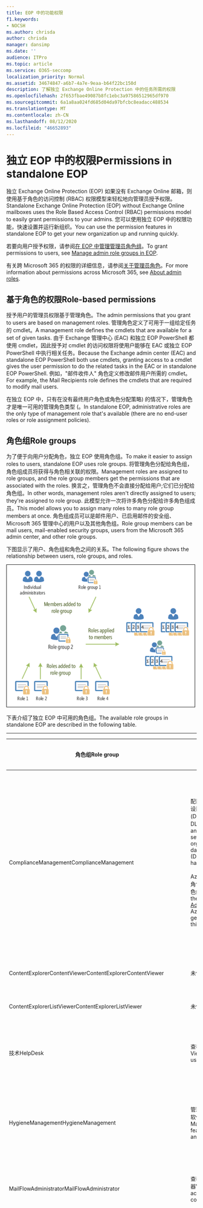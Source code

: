 ```yaml
---
title: EOP 中的功能权限
f1.keywords:
- NOCSH
ms.author: chrisda
author: chrisda
manager: dansimp
ms.date: ''
audience: ITPro
ms.topic: article
ms.service: O365-seccomp
localization_priority: Normal
ms.assetid: 34674847-a6b7-4a7e-9eaa-b64f22bc150d
description: 了解独立 Exchange Online Protection 中的任务所需的权限
ms.openlocfilehash: 2f653fbae49087b8fc1ebc3a97586512965df970
ms.sourcegitcommit: 6a1a8aa024fd685d04da97bfcbc8eadacc488534
ms.translationtype: MT
ms.contentlocale: zh-CN
ms.lasthandoff: 08/12/2020
ms.locfileid: "46652893"
---
```

# <a name="permissions-in-standalone-eop"></a><span data-ttu-id="782ba-103">独立 EOP 中的权限</span><span class="sxs-lookup"><span data-stu-id="782ba-103">Permissions in standalone EOP</span></span>

<span data-ttu-id="782ba-104">独立 Exchange Online Protection (EOP) 如果没有 Exchange Online 邮箱，则使用基于角色的访问控制 (RBAC) 权限模型来轻松地向管理员授予权限。</span><span class="sxs-lookup"><span data-stu-id="782ba-104">Standalone Exchange Online Protection (EOP) without Exchange Online mailboxes uses the Role Based Access Control (RBAC) permissions model to easily grant permissions to your admins.</span></span> <span data-ttu-id="782ba-105">您可以使用独立 EOP 中的权限功能，快速设置并运行新组织。</span><span class="sxs-lookup"><span data-stu-id="782ba-105">You can use the permission features in standalone EOP to get your new organization up and running quickly.</span></span>

<span data-ttu-id="782ba-106">若要向用户授予权限，请参阅[在 EOP 中管理管理员角色组](manage-admin-role-group-permissions-in-eop.md)。</span><span class="sxs-lookup"><span data-stu-id="782ba-106">To grant permissions to users, see [Manage admin role groups in EOP](manage-admin-role-group-permissions-in-eop.md).</span></span>

<span data-ttu-id="782ba-107">有关跨 Microsoft 365 的权限的详细信息，请参阅[关于管理员角色](https://docs.microsoft.com/microsoft-365/admin/add-users/about-admin-roles)。</span><span class="sxs-lookup"><span data-stu-id="782ba-107">For more information about permissions across Microsoft 365, see [About admin roles](https://docs.microsoft.com/microsoft-365/admin/add-users/about-admin-roles).</span></span>

## <a name="role-based-permissions"></a><span data-ttu-id="782ba-108">基于角色的权限</span><span class="sxs-lookup"><span data-stu-id="782ba-108">Role-based permissions</span></span>

<span data-ttu-id="782ba-109">授予用户的管理员权限基于管理角色。</span><span class="sxs-lookup"><span data-stu-id="782ba-109">The admin permissions that you grant to users are based on management roles.</span></span> <span data-ttu-id="782ba-110">管理角色定义了可用于一组给定任务的 cmdlet。</span><span class="sxs-lookup"><span data-stu-id="782ba-110">A management role defines the cmdlets that are available for a set of given tasks.</span></span> <span data-ttu-id="782ba-111">由于 Exchange 管理中心 (EAC) 和独立 EOP PowerShell 都使用 cmdlet，因此授予对 cmdlet 的访问权限将使用户能够在 EAC 或独立 EOP PowerShell 中执行相关任务。</span><span class="sxs-lookup"><span data-stu-id="782ba-111">Because the Exchange admin center (EAC) and standalone EOP PowerShell both use cmdlets, granting access to a cmdlet gives the user permission to do the related tasks in the EAC or in standalone EOP PowerShell.</span></span> <span data-ttu-id="782ba-112">例如，"邮件收件人" 角色定义修改邮件用户所需的 cmdlet。</span><span class="sxs-lookup"><span data-stu-id="782ba-112">For example, the Mail Recipients role defines the cmdlets that are required to modify mail users.</span></span>

<span data-ttu-id="782ba-113">在独立 EOP 中，只有在没有最终用户角色或角色分配策略) 的情况下，管理角色才是唯一可用的管理角色类型 (。</span><span class="sxs-lookup"><span data-stu-id="782ba-113">In standalone EOP, administrative roles are the only type of management role that's available (there are no end-user roles or role assignment policies).</span></span>

## <a name="role-groups"></a><span data-ttu-id="782ba-114">角色组</span><span class="sxs-lookup"><span data-stu-id="782ba-114">Role groups</span></span>

<span data-ttu-id="782ba-115">为了便于向用户分配角色，独立 EOP 使用角色组。</span><span class="sxs-lookup"><span data-stu-id="782ba-115">To make it easier to assign roles to users, standalone EOP uses role groups.</span></span> <span data-ttu-id="782ba-116">将管理角色分配给角色组，角色组成员将获得与角色相关联的权限。</span><span class="sxs-lookup"><span data-stu-id="782ba-116">Management roles are assigned to role groups, and the role group members get the permissions that are associated with the roles.</span></span> <span data-ttu-id="782ba-117">换言之，管理角色不会直接分配给用户;它们已分配给角色组。</span><span class="sxs-lookup"><span data-stu-id="782ba-117">In other words, management roles aren't directly assigned to users; they're assigned to role group.</span></span> <span data-ttu-id="782ba-118">此模型允许一次将许多角色分配给许多角色组成员。</span><span class="sxs-lookup"><span data-stu-id="782ba-118">This model allows you to assign many roles to many role group members at once.</span></span> <span data-ttu-id="782ba-119">角色组成员可以是邮件用户、已启用邮件的安全组、Microsoft 365 管理中心的用户以及其他角色组。</span><span class="sxs-lookup"><span data-stu-id="782ba-119">Role group members can be mail users, mail-enabled security groups, users from the Microsoft 365 admin center, and other role groups.</span></span>

<span data-ttu-id="782ba-120">下图显示了用户、角色组和角色之间的关系。</span><span class="sxs-lookup"><span data-stu-id="782ba-120">The following figure shows the relationship between users, role groups, and roles.</span></span>

![角色、角色组和成员关系](../../media/ITPro_Security_RBAC_EXO_SimplifiedRoleGroupRelationship.png)

<span data-ttu-id="782ba-122">下表介绍了独立 EOP 中可用的角色组。</span><span class="sxs-lookup"><span data-stu-id="782ba-122">The available role groups in standalone EOP are described in the following table.</span></span>

****

|<span data-ttu-id="782ba-123">角色组</span><span class="sxs-lookup"><span data-stu-id="782ba-123">Role group</span></span>|<span data-ttu-id="782ba-124">说明</span><span class="sxs-lookup"><span data-stu-id="782ba-124">Description</span></span>|<span data-ttu-id="782ba-125">分配的默认角色</span><span class="sxs-lookup"><span data-stu-id="782ba-125">Default roles assigned</span></span>|
|---|---|---|
|<span data-ttu-id="782ba-126">ComplianceManagement</span><span class="sxs-lookup"><span data-stu-id="782ba-126">ComplianceManagement</span></span>|<span data-ttu-id="782ba-127">配置和管理组织中的合规性设置，包括数据丢失防护 (DLP) （如果你的订阅具有 DLP 功能）。</span><span class="sxs-lookup"><span data-stu-id="782ba-127">Configure and manage compliance settings within the organization, including data loss prevention (DLP) if your subscription has DLP capabilities.</span></span> <br/><br/> <span data-ttu-id="782ba-128">Azure AD 中[合规性管理员](https://docs.microsoft.com/azure/active-directory/users-groups-roles/directory-assign-admin-roles#compliance-administrator)角色的成员将自动获取此角色组的权限。</span><span class="sxs-lookup"><span data-stu-id="782ba-128">Members of the [Compliance Administrator](https://docs.microsoft.com/azure/active-directory/users-groups-roles/directory-assign-admin-roles#compliance-administrator) role in Azure AD automatically get the permissions of this role group.</span></span>|<span data-ttu-id="782ba-129">审核日志</span><span class="sxs-lookup"><span data-stu-id="782ba-129">Audit Logs</span></span> <br/><br/> <span data-ttu-id="782ba-130">合规性管理</span><span class="sxs-lookup"><span data-stu-id="782ba-130">Compliance Administration</span></span> <br/><br/> <span data-ttu-id="782ba-131">信息权限管理</span><span class="sxs-lookup"><span data-stu-id="782ba-131">Information Rights Management</span></span> <br/><br/> <span data-ttu-id="782ba-132">保留管理</span><span class="sxs-lookup"><span data-stu-id="782ba-132">Retention Management</span></span> <br/><br/> <span data-ttu-id="782ba-133">仅查看审核日志</span><span class="sxs-lookup"><span data-stu-id="782ba-133">View-Only Audit Logs</span></span> <br/><br/> <span data-ttu-id="782ba-134">仅查看配置</span><span class="sxs-lookup"><span data-stu-id="782ba-134">View-Only Configuration</span></span> <br/><br/> <span data-ttu-id="782ba-135">仅查看收件人</span><span class="sxs-lookup"><span data-stu-id="782ba-135">View-Only Recipients</span></span>|
|<span data-ttu-id="782ba-136">ContentExplorerContentViewer</span><span class="sxs-lookup"><span data-stu-id="782ba-136">ContentExplorerContentViewer</span></span>|<span data-ttu-id="782ba-137">未使用。</span><span class="sxs-lookup"><span data-stu-id="782ba-137">Not used.</span></span>|<span data-ttu-id="782ba-138">数据分类内容查看器</span><span class="sxs-lookup"><span data-stu-id="782ba-138">Data Classification Content Viewer</span></span>|
|<span data-ttu-id="782ba-139">ContentExplorerListViewer</span><span class="sxs-lookup"><span data-stu-id="782ba-139">ContentExplorerListViewer</span></span>|<span data-ttu-id="782ba-140">未使用。</span><span class="sxs-lookup"><span data-stu-id="782ba-140">Not used.</span></span>|<span data-ttu-id="782ba-141">数据分类列表查看器</span><span class="sxs-lookup"><span data-stu-id="782ba-141">Data Classification List Viewer</span></span>|
|<span data-ttu-id="782ba-142">技术</span><span class="sxs-lookup"><span data-stu-id="782ba-142">HelpDesk</span></span>|<span data-ttu-id="782ba-143">查看和管理邮件用户。</span><span class="sxs-lookup"><span data-stu-id="782ba-143">View and manage mail users.</span></span>|<span data-ttu-id="782ba-144">重置密码</span><span class="sxs-lookup"><span data-stu-id="782ba-144">Reset Password</span></span> <br/><br/> <span data-ttu-id="782ba-145">用户选项</span><span class="sxs-lookup"><span data-stu-id="782ba-145">User Options</span></span> <br/><br/> <span data-ttu-id="782ba-146">仅查看收件人</span><span class="sxs-lookup"><span data-stu-id="782ba-146">View-Only Recipients</span></span>|
|<span data-ttu-id="782ba-147">HygieneManagement</span><span class="sxs-lookup"><span data-stu-id="782ba-147">HygieneManagement</span></span>|<span data-ttu-id="782ba-148">管理 (反垃圾邮件、反恶意软件等 ) 的保护功能。</span><span class="sxs-lookup"><span data-stu-id="782ba-148">Manage protection features (anti-spam, anti-malware, etc.).</span></span>|<span data-ttu-id="782ba-149">传输卫生</span><span class="sxs-lookup"><span data-stu-id="782ba-149">Transport Hygiene</span></span> <br/><br/> <span data-ttu-id="782ba-150">仅查看配置</span><span class="sxs-lookup"><span data-stu-id="782ba-150">View-Only Configuration</span></span> <br/><br/> <span data-ttu-id="782ba-151">仅查看收件人</span><span class="sxs-lookup"><span data-stu-id="782ba-151">View-Only Recipients</span></span>|
|<span data-ttu-id="782ba-152">MailFlowAdministrator</span><span class="sxs-lookup"><span data-stu-id="782ba-152">MailFlowAdministrator</span></span>|<span data-ttu-id="782ba-153">查看和管理接受的域和连接器</span><span class="sxs-lookup"><span data-stu-id="782ba-153">View and manage accepted domains and connectors</span></span>|<span data-ttu-id="782ba-154">远程和接受域</span><span class="sxs-lookup"><span data-stu-id="782ba-154">Remote and Accepted Domains</span></span> <br/><br/> <span data-ttu-id="782ba-155">仅查看收件人</span><span class="sxs-lookup"><span data-stu-id="782ba-155">View-Only Recipients</span></span>|
|<span data-ttu-id="782ba-156">OrganizationManagement</span><span class="sxs-lookup"><span data-stu-id="782ba-156">OrganizationManagement</span></span>|<span data-ttu-id="782ba-157">对整个组织的管理员访问权限以及执行几乎所有任务的能力。</span><span class="sxs-lookup"><span data-stu-id="782ba-157">Admin access to the entire organization and the ability to perform almost any task.</span></span> <br/><br/> <span data-ttu-id="782ba-158">Azure AD 中[全局管理员](https://docs.microsoft.com/azure/active-directory/users-groups-roles/directory-assign-admin-roles#global-administrator--company-administrator)角色的成员会自动获取此角色组的权限。</span><span class="sxs-lookup"><span data-stu-id="782ba-158">Members of the [Global Administrator](https://docs.microsoft.com/azure/active-directory/users-groups-roles/directory-assign-admin-roles#global-administrator--company-administrator) role in Azure AD automatically get the permissions of this role group.</span></span> <br/><br/> <span data-ttu-id="782ba-159">**重要说明**：由于 OrganizationManagement 角色组是一个功能强大的角色，因此只有执行组织级别管理任务的用户才应该是此角色组的成员。</span><span class="sxs-lookup"><span data-stu-id="782ba-159">**Important**: Because the OrganizationManagement role group is a powerful role, only users that perform organizational-level administrative tasks should be members of this role group.</span></span>|<span data-ttu-id="782ba-160">恶意</span><span class="sxs-lookup"><span data-stu-id="782ba-160">AntiMalware</span></span> <br/><br/> <span data-ttu-id="782ba-161">反垃圾邮件</span><span class="sxs-lookup"><span data-stu-id="782ba-161">AntiSpam</span></span> <br/><br/> <span data-ttu-id="782ba-162">审核日志</span><span class="sxs-lookup"><span data-stu-id="782ba-162">Audit Logs</span></span> <br/><br/> <span data-ttu-id="782ba-163">合规性管理员</span><span class="sxs-lookup"><span data-stu-id="782ba-163">Compliance Administrator</span></span> <br/><br/> <span data-ttu-id="782ba-164">动态通讯组</span><span class="sxs-lookup"><span data-stu-id="782ba-164">Distribution Groups</span></span> <br/><br/> <span data-ttu-id="782ba-165">信息权限管理</span><span class="sxs-lookup"><span data-stu-id="782ba-165">Information Rights Management</span></span> <br/><br/> <span data-ttu-id="782ba-166">邮件收件人创建</span><span class="sxs-lookup"><span data-stu-id="782ba-166">Mail Recipient Creation</span></span> <br/><br/> <span data-ttu-id="782ba-167">邮件收件人</span><span class="sxs-lookup"><span data-stu-id="782ba-167">Mail Recipients</span></span> <br/><br/> <span data-ttu-id="782ba-168">邮件跟踪</span><span class="sxs-lookup"><span data-stu-id="782ba-168">Message Tracking</span></span> <br/><br/> <span data-ttu-id="782ba-169">迁移</span><span class="sxs-lookup"><span data-stu-id="782ba-169">Migration</span></span> <br/><br/> <span data-ttu-id="782ba-170">组织客户端访问</span><span class="sxs-lookup"><span data-stu-id="782ba-170">Organization Client Access</span></span> <br/><br/> <span data-ttu-id="782ba-171">组织配置</span><span class="sxs-lookup"><span data-stu-id="782ba-171">Organization Configuration</span></span> <br/><br/> <span data-ttu-id="782ba-172">组织传输设置</span><span class="sxs-lookup"><span data-stu-id="782ba-172">Organization Transport Settings</span></span> <br/><br/> <span data-ttu-id="782ba-173">隔离</span><span class="sxs-lookup"><span data-stu-id="782ba-173">Quarantine</span></span> <br/><br/> <span data-ttu-id="782ba-174">收件人策略</span><span class="sxs-lookup"><span data-stu-id="782ba-174">Recipient Policies</span></span> <br/><br/> <span data-ttu-id="782ba-175">远程和接受域</span><span class="sxs-lookup"><span data-stu-id="782ba-175">Remote and Accepted Domains</span></span> <br/><br/> <span data-ttu-id="782ba-176">重置密码</span><span class="sxs-lookup"><span data-stu-id="782ba-176">Reset Password</span></span> <br/><br/> <span data-ttu-id="782ba-177">保留管理</span><span class="sxs-lookup"><span data-stu-id="782ba-177">Retention Management</span></span> <br/><br/> <span data-ttu-id="782ba-178">角色管理</span><span class="sxs-lookup"><span data-stu-id="782ba-178">Role Management</span></span> <br/><br/> <span data-ttu-id="782ba-179">安全管理员</span><span class="sxs-lookup"><span data-stu-id="782ba-179">Security Administrator</span></span> <br/><br/> <span data-ttu-id="782ba-180">安全组创建和成员身份</span><span class="sxs-lookup"><span data-stu-id="782ba-180">Security Group Creation and Membership</span></span> <br/><br/> <span data-ttu-id="782ba-181">安全读取者</span><span class="sxs-lookup"><span data-stu-id="782ba-181">Security Reader</span></span> <br/><br/> <span data-ttu-id="782ba-182">敏感度标签管理员</span><span class="sxs-lookup"><span data-stu-id="782ba-182">Sensitivity Label Administrator</span></span> <br/><br/> <span data-ttu-id="782ba-183">监督</span><span class="sxs-lookup"><span data-stu-id="782ba-183">Supervision</span></span> <br/><br/> <span data-ttu-id="782ba-184">传输卫生</span><span class="sxs-lookup"><span data-stu-id="782ba-184">Transport Hygiene</span></span> <br/><br/> <span data-ttu-id="782ba-185">传输规则</span><span class="sxs-lookup"><span data-stu-id="782ba-185">Transport Rules</span></span> <br/><br/> <span data-ttu-id="782ba-186">用户选项</span><span class="sxs-lookup"><span data-stu-id="782ba-186">User Options</span></span> <br/><br/> <span data-ttu-id="782ba-187">仅查看反恶意软件</span><span class="sxs-lookup"><span data-stu-id="782ba-187">View-Only AntiMalware</span></span> <br/><br/> <span data-ttu-id="782ba-188">仅查看反垃圾邮件</span><span class="sxs-lookup"><span data-stu-id="782ba-188">View-Only AntiSpam</span></span> <br/><br/> <span data-ttu-id="782ba-189">仅查看审核日志</span><span class="sxs-lookup"><span data-stu-id="782ba-189">View-Only Audit Logs</span></span> <br/><br/> <span data-ttu-id="782ba-190">仅查看配置</span><span class="sxs-lookup"><span data-stu-id="782ba-190">View-Only Configuration</span></span> <br/><br/> <span data-ttu-id="782ba-191">仅查看隔离</span><span class="sxs-lookup"><span data-stu-id="782ba-191">View-Only Quarantine</span></span> <br/><br/> <span data-ttu-id="782ba-192">仅查看收件人</span><span class="sxs-lookup"><span data-stu-id="782ba-192">View-Only Recipients</span></span> <br/><br/> <span data-ttu-id="782ba-193">仅查看威胁智能</span><span class="sxs-lookup"><span data-stu-id="782ba-193">View-Only Threat Intelligence</span></span>|
|<span data-ttu-id="782ba-194">QuarantineAdministrator</span><span class="sxs-lookup"><span data-stu-id="782ba-194">QuarantineAdministrator</span></span>|<span data-ttu-id="782ba-195">管理所有收件人的已隔离邮件。</span><span class="sxs-lookup"><span data-stu-id="782ba-195">Manage quarantined messages for all recipients.</span></span>|<span data-ttu-id="782ba-196">隔离</span><span class="sxs-lookup"><span data-stu-id="782ba-196">Quarantine</span></span>|
|<span data-ttu-id="782ba-197">RecipientManagement</span><span class="sxs-lookup"><span data-stu-id="782ba-197">RecipientManagement</span></span>|<span data-ttu-id="782ba-198">创建、管理和删除组织中的收件人对象。</span><span class="sxs-lookup"><span data-stu-id="782ba-198">Create, manage, and remove recipient objects in the organization.</span></span>|<span data-ttu-id="782ba-199">动态通讯组</span><span class="sxs-lookup"><span data-stu-id="782ba-199">Distribution Groups</span></span> <br/><br/> <span data-ttu-id="782ba-200">邮件收件人创建</span><span class="sxs-lookup"><span data-stu-id="782ba-200">Mail Recipient Creation</span></span> <br/><br/> <span data-ttu-id="782ba-201">邮件收件人</span><span class="sxs-lookup"><span data-stu-id="782ba-201">Mail Recipients</span></span> <br/><br/> <span data-ttu-id="782ba-202">邮件跟踪</span><span class="sxs-lookup"><span data-stu-id="782ba-202">Message Tracking</span></span> <br/><br/> <span data-ttu-id="782ba-203">迁移</span><span class="sxs-lookup"><span data-stu-id="782ba-203">Migration</span></span> <br/><br/> <span data-ttu-id="782ba-204">收件人策略</span><span class="sxs-lookup"><span data-stu-id="782ba-204">Recipient Policies</span></span> <br/><br/> <span data-ttu-id="782ba-205">重置密码</span><span class="sxs-lookup"><span data-stu-id="782ba-205">Reset Password</span></span>|
|<span data-ttu-id="782ba-206">Ecm.recordsmanagement</span><span class="sxs-lookup"><span data-stu-id="782ba-206">RecordsManagement</span></span>|<span data-ttu-id="782ba-207">配置合规性功能，如保留策略标记、邮件分类和邮件流规则 (也称为传输规则) 。</span><span class="sxs-lookup"><span data-stu-id="782ba-207">Configure compliance features, such as retention policy tags, message classifications, and mail flow rules (also known as transport rules).</span></span>|<span data-ttu-id="782ba-208">邮件跟踪</span><span class="sxs-lookup"><span data-stu-id="782ba-208">Message Tracking</span></span> <br/><br/> <span data-ttu-id="782ba-209">保留管理</span><span class="sxs-lookup"><span data-stu-id="782ba-209">Retention Management</span></span> <br/><br/> <span data-ttu-id="782ba-210">传输规则</span><span class="sxs-lookup"><span data-stu-id="782ba-210">Transport Rules</span></span>|
|<span data-ttu-id="782ba-211">SecurityAdministrator</span><span class="sxs-lookup"><span data-stu-id="782ba-211">SecurityAdministrator</span></span>|<span data-ttu-id="782ba-212">在组织中配置保护的所有方面 (反垃圾邮件、反恶意软件、反欺骗、隔离、等等 ) 。</span><span class="sxs-lookup"><span data-stu-id="782ba-212">Configure all aspects of protection in the organization (anti-spam, anti-malware, anti-spoofing, quarantine, etc.).</span></span> <br/><br/> <span data-ttu-id="782ba-213">Azure AD 中的[安全管理员](https://docs.microsoft.com/azure/active-directory/users-groups-roles/directory-assign-admin-roles#security-administrator)角色的成员将自动获取此角色组的权限。</span><span class="sxs-lookup"><span data-stu-id="782ba-213">Members of the [Security Administrator](https://docs.microsoft.com/azure/active-directory/users-groups-roles/directory-assign-admin-roles#security-administrator) role in Azure AD automatically get the permissions of this role group.</span></span>|<span data-ttu-id="782ba-214">恶意</span><span class="sxs-lookup"><span data-stu-id="782ba-214">AntiMalware</span></span> <br/><br/> <span data-ttu-id="782ba-215">反垃圾邮件</span><span class="sxs-lookup"><span data-stu-id="782ba-215">AntiSpam</span></span> <br/><br/> <span data-ttu-id="782ba-216">审核日志</span><span class="sxs-lookup"><span data-stu-id="782ba-216">Audit Logs</span></span> <br/><br/> <span data-ttu-id="782ba-217">隔离</span><span class="sxs-lookup"><span data-stu-id="782ba-217">Quarantine</span></span> <br/><br/> <span data-ttu-id="782ba-218">安全管理员</span><span class="sxs-lookup"><span data-stu-id="782ba-218">Security Administrator</span></span> <br/><br/> <span data-ttu-id="782ba-219">敏感度标签管理员</span><span class="sxs-lookup"><span data-stu-id="782ba-219">Sensitivity Label Administrator</span></span> <br/><br/> <span data-ttu-id="782ba-220">仅查看反恶意软件</span><span class="sxs-lookup"><span data-stu-id="782ba-220">View-Only AntiMalware</span></span> <br/><br/> <span data-ttu-id="782ba-221">仅查看反垃圾邮件</span><span class="sxs-lookup"><span data-stu-id="782ba-221">View-Only AntiSpam</span></span> <br/><br/> <span data-ttu-id="782ba-222">仅查看审核日志</span><span class="sxs-lookup"><span data-stu-id="782ba-222">View-Only Audit Logs</span></span> <br/><br/> <span data-ttu-id="782ba-223">仅查看隔离</span><span class="sxs-lookup"><span data-stu-id="782ba-223">View-Only Quarantine</span></span> <br/><br/> <span data-ttu-id="782ba-224">仅查看威胁智能</span><span class="sxs-lookup"><span data-stu-id="782ba-224">View-Only Threat Intelligence</span></span>|
|<span data-ttu-id="782ba-225">SecurityReader</span><span class="sxs-lookup"><span data-stu-id="782ba-225">SecurityReader</span></span>|<span data-ttu-id="782ba-226">仅查看对组织中的所有保护的各个方面的访问 (反垃圾邮件、反恶意软件、反欺骗、隔离等 ) 。</span><span class="sxs-lookup"><span data-stu-id="782ba-226">View-only access to all aspects of protection in the organization (anti-spam, anti-malware, anti-spoofing, quarantine, etc.).</span></span> <br/><br/> <span data-ttu-id="782ba-227">Azure AD 中的[安全读者](https://docs.microsoft.com/azure/active-directory/users-groups-roles/directory-assign-admin-roles#security-reader)角色的成员将自动获取此角色组的权限。</span><span class="sxs-lookup"><span data-stu-id="782ba-227">Members of the [Security Reader](https://docs.microsoft.com/azure/active-directory/users-groups-roles/directory-assign-admin-roles#security-reader) role in Azure AD automatically get the permissions of this role group.</span></span>|<span data-ttu-id="782ba-228">安全读取者</span><span class="sxs-lookup"><span data-stu-id="782ba-228">Security Reader</span></span> <br/><br/> <span data-ttu-id="782ba-229">仅查看反恶意软件</span><span class="sxs-lookup"><span data-stu-id="782ba-229">View-Only AntiMalware</span></span> <br/><br/> <span data-ttu-id="782ba-230">仅查看反垃圾邮件</span><span class="sxs-lookup"><span data-stu-id="782ba-230">View-Only AntiSpam</span></span> <br/><br/> <span data-ttu-id="782ba-231">仅查看隔离</span><span class="sxs-lookup"><span data-stu-id="782ba-231">View-Only Quarantine</span></span> <br/><br/> <span data-ttu-id="782ba-232">仅查看威胁智能</span><span class="sxs-lookup"><span data-stu-id="782ba-232">View-Only Threat Intelligence</span></span>|
|<span data-ttu-id="782ba-233">TenantAdmins</span><span class="sxs-lookup"><span data-stu-id="782ba-233">TenantAdmins</span></span>|<span data-ttu-id="782ba-234">此角色组中的成员身份将跨服务同步并集中管理。</span><span class="sxs-lookup"><span data-stu-id="782ba-234">Membership in this role group is synchronized across services and managed centrally.</span></span> <span data-ttu-id="782ba-235">默认情况下，不会向此角色组分配任何角色。</span><span class="sxs-lookup"><span data-stu-id="782ba-235">By default, this role group is not assigned any roles.</span></span> <span data-ttu-id="782ba-236">但是，它将是 "组织管理" 角色组的成员，并将继承这些权限。</span><span class="sxs-lookup"><span data-stu-id="782ba-236">However, it will be a member of the Organization Management role group and will inherit those permissions.</span></span>|<span data-ttu-id="782ba-237">无</span><span class="sxs-lookup"><span data-stu-id="782ba-237">none</span></span>|
|<span data-ttu-id="782ba-238">ViewOnlyOrganizationManagement</span><span class="sxs-lookup"><span data-stu-id="782ba-238">ViewOnlyOrganizationManagement</span></span>|<span data-ttu-id="782ba-239">查看组织中的收件人、保护和配置对象及其属性。</span><span class="sxs-lookup"><span data-stu-id="782ba-239">View recipient, protection, and configuration objects and their properties in the organization.</span></span>|<span data-ttu-id="782ba-240">合规性管理员</span><span class="sxs-lookup"><span data-stu-id="782ba-240">Compliance Administrator</span></span> <br/><br/> <span data-ttu-id="782ba-241">安全管理员</span><span class="sxs-lookup"><span data-stu-id="782ba-241">Security Administrator</span></span> <br/><br/> <span data-ttu-id="782ba-242">安全读取者</span><span class="sxs-lookup"><span data-stu-id="782ba-242">Security Reader</span></span> <br/><br/> <span data-ttu-id="782ba-243">敏感度标签管理员</span><span class="sxs-lookup"><span data-stu-id="782ba-243">Sensitivity Label Administrator</span></span> <br/><br/> <span data-ttu-id="782ba-244">仅查看配置</span><span class="sxs-lookup"><span data-stu-id="782ba-244">View-Only Configuration</span></span> <br/><br/> <span data-ttu-id="782ba-245">仅查看收件人</span><span class="sxs-lookup"><span data-stu-id="782ba-245">View-Only Recipients</span></span>|
|

<span data-ttu-id="782ba-246">如果您在只有几个管理员的小型组织中工作，则可能需要仅将这些用户添加到组织管理角色组中，并且您可能永远不需要使用其他角色组。</span><span class="sxs-lookup"><span data-stu-id="782ba-246">If you work in a small organization that has only a few admins, you might need to add those users to the Organization Management role group only, and you may never need to use the other role groups.</span></span> <span data-ttu-id="782ba-247">如果您在更大的组织中工作，可能会有管理员执行特定任务，如收件人配置。</span><span class="sxs-lookup"><span data-stu-id="782ba-247">If you work in a larger organization, you might have admins who perform specific tasks, such as recipient configuration.</span></span> <span data-ttu-id="782ba-248">在这些情况下，您可以将一个管理员添加到 "收件人管理" 角色组，并将另一个管理员添加到 "组织管理" 角色组。</span><span class="sxs-lookup"><span data-stu-id="782ba-248">In those cases, you might add one admin to the Recipient Management role group, and another admin to the Organization Management role group.</span></span> <span data-ttu-id="782ba-249">然后，这些管理员可以管理自己的特定区域，但他们不会拥有管理其不负责的区域的权限。</span><span class="sxs-lookup"><span data-stu-id="782ba-249">Those admins can then manage their specific areas, but they won't have permissions to manage areas they're not responsible for.</span></span>

<span data-ttu-id="782ba-250">如果 Exchange Online 中的内置角色组与管理员的工作职能不匹配，可以创建角色组并向其中添加角色。</span><span class="sxs-lookup"><span data-stu-id="782ba-250">If the built-in role groups in Exchange Online don't match the job function of your administrators, you can create role groups and add roles to them.</span></span> <span data-ttu-id="782ba-251">有关详细信息，请参阅[在独立 EOP 中管理角色组](manage-admin-role-group-permissions-in-eop.md)。</span><span class="sxs-lookup"><span data-stu-id="782ba-251">For more information, see [Manage role groups in standalone EOP](manage-admin-role-group-permissions-in-eop.md).</span></span>

## <a name="roles"></a><span data-ttu-id="782ba-252">角色</span><span class="sxs-lookup"><span data-stu-id="782ba-252">Roles</span></span>

<span data-ttu-id="782ba-253">在独立 EOP 中可用的内置角色如下表所述。</span><span class="sxs-lookup"><span data-stu-id="782ba-253">The built-in roles that are available in standalone EOP are described in the following table.</span></span>

****

|<span data-ttu-id="782ba-254">Role \* \*</span><span class="sxs-lookup"><span data-stu-id="782ba-254">Role\*\*</span></span>|<span data-ttu-id="782ba-255">说明</span><span class="sxs-lookup"><span data-stu-id="782ba-255">Description</span></span>|<span data-ttu-id="782ba-256">默认角色组分配</span><span class="sxs-lookup"><span data-stu-id="782ba-256">Default role group assignments</span></span>|
|---|---|---|
|<span data-ttu-id="782ba-257">恶意</span><span class="sxs-lookup"><span data-stu-id="782ba-257">AntiMalware</span></span>|<span data-ttu-id="782ba-258">查看和修改反恶意软件功能的配置和报告。</span><span class="sxs-lookup"><span data-stu-id="782ba-258">View and modify the configuration and reports for anti-malware features.</span></span>|<span data-ttu-id="782ba-259">OrganizationManagement</span><span class="sxs-lookup"><span data-stu-id="782ba-259">OrganizationManagement</span></span> <br/><br/> <span data-ttu-id="782ba-260">SecurityAdministrator</span><span class="sxs-lookup"><span data-stu-id="782ba-260">SecurityAdministrator</span></span>|
|<span data-ttu-id="782ba-261">反垃圾邮件</span><span class="sxs-lookup"><span data-stu-id="782ba-261">AntiSpam</span></span>|<span data-ttu-id="782ba-262">查看和修改反垃圾邮件功能的配置和报告。</span><span class="sxs-lookup"><span data-stu-id="782ba-262">View and modify the configuration and reports for anti-spam features.</span></span>|<span data-ttu-id="782ba-263">OrganizationManagement</span><span class="sxs-lookup"><span data-stu-id="782ba-263">OrganizationManagement</span></span> <br/><br/> <span data-ttu-id="782ba-264">SecurityAdministrator</span><span class="sxs-lookup"><span data-stu-id="782ba-264">SecurityAdministrator</span></span>|
|<span data-ttu-id="782ba-265">审核日志</span><span class="sxs-lookup"><span data-stu-id="782ba-265">Audit Logs</span></span>|<span data-ttu-id="782ba-266">搜索管理员审核日志并查看结果。</span><span class="sxs-lookup"><span data-stu-id="782ba-266">Search the administrator audit log and view the results.</span></span>|<span data-ttu-id="782ba-267">ComplianceManagement</span><span class="sxs-lookup"><span data-stu-id="782ba-267">ComplianceManagement</span></span> <br/><br/> <span data-ttu-id="782ba-268">OrganizationManagement</span><span class="sxs-lookup"><span data-stu-id="782ba-268">OrganizationManagement</span></span> <br/><br/> <span data-ttu-id="782ba-269">SecurityAdministrator</span><span class="sxs-lookup"><span data-stu-id="782ba-269">SecurityAdministrator</span></span>|
|<span data-ttu-id="782ba-270">合规性管理员<sup>\*</sup></span><span class="sxs-lookup"><span data-stu-id="782ba-270">Compliance Administrator<sup>\*</sup></span></span>||<span data-ttu-id="782ba-271">ComplianceManagement</span><span class="sxs-lookup"><span data-stu-id="782ba-271">ComplianceManagement</span></span> <br/><br/> <span data-ttu-id="782ba-272">OrganizationManagement</span><span class="sxs-lookup"><span data-stu-id="782ba-272">OrganizationManagement</span></span> <br/><br/> <span data-ttu-id="782ba-273">ViewOnlyOrganizationManagement</span><span class="sxs-lookup"><span data-stu-id="782ba-273">ViewOnlyOrganizationManagement</span></span>|
|<span data-ttu-id="782ba-274">数据分类内容查看器<sup>\*</sup></span><span class="sxs-lookup"><span data-stu-id="782ba-274">Data Classification Content Viewer<sup>\*</sup></span></span>||<span data-ttu-id="782ba-275">ContentExplorerContentViewer</span><span class="sxs-lookup"><span data-stu-id="782ba-275">ContentExplorerContentViewer</span></span>|
|<span data-ttu-id="782ba-276">数据分类列表查看器<sup>\*</sup></span><span class="sxs-lookup"><span data-stu-id="782ba-276">Data Classification List Viewer<sup>\*</sup></span></span>||
|<span data-ttu-id="782ba-277">动态通讯组</span><span class="sxs-lookup"><span data-stu-id="782ba-277">Distribution Groups</span></span>|<span data-ttu-id="782ba-278">创建和管理所有通讯组、启用邮件的安全组和成员。</span><span class="sxs-lookup"><span data-stu-id="782ba-278">Create and manage all distribution groups, mail-enabled security groups, and members.</span></span>|<span data-ttu-id="782ba-279">OrganizationManagement</span><span class="sxs-lookup"><span data-stu-id="782ba-279">OrganizationManagement</span></span> <br/><br/> <span data-ttu-id="782ba-280">RecipientManagement</span><span class="sxs-lookup"><span data-stu-id="782ba-280">RecipientManagement</span></span>|
|<span data-ttu-id="782ba-281">信息权限管理<sup>\*</sup></span><span class="sxs-lookup"><span data-stu-id="782ba-281">Information Rights Management<sup>\*</sup></span></span>||<span data-ttu-id="782ba-282">ComplianceManagement</span><span class="sxs-lookup"><span data-stu-id="782ba-282">ComplianceManagement</span></span> <br/><br/> <span data-ttu-id="782ba-283">OrganizationManagement</span><span class="sxs-lookup"><span data-stu-id="782ba-283">OrganizationManagement</span></span>|
|<span data-ttu-id="782ba-284">邮件收件人创建</span><span class="sxs-lookup"><span data-stu-id="782ba-284">Mail Recipient Creation</span></span>|<span data-ttu-id="782ba-285">创建和删除邮件用户。</span><span class="sxs-lookup"><span data-stu-id="782ba-285">Create and remove mail users.</span></span>|<span data-ttu-id="782ba-286">OrganizationManagement</span><span class="sxs-lookup"><span data-stu-id="782ba-286">OrganizationManagement</span></span> <br/><br/> <span data-ttu-id="782ba-287">RecipientManagement</span><span class="sxs-lookup"><span data-stu-id="782ba-287">RecipientManagement</span></span>|
|<span data-ttu-id="782ba-288">邮件收件人</span><span class="sxs-lookup"><span data-stu-id="782ba-288">Mail Recipients</span></span>|<span data-ttu-id="782ba-289">修改现有的邮件用户。</span><span class="sxs-lookup"><span data-stu-id="782ba-289">Modify existing mail users.</span></span>|<span data-ttu-id="782ba-290">OrganizationManagement</span><span class="sxs-lookup"><span data-stu-id="782ba-290">OrganizationManagement</span></span> <br/><br/> <span data-ttu-id="782ba-291">RecipientManagement</span><span class="sxs-lookup"><span data-stu-id="782ba-291">RecipientManagement</span></span>|
|<span data-ttu-id="782ba-292">邮件跟踪<sup>\*</sup></span><span class="sxs-lookup"><span data-stu-id="782ba-292">Message Tracking<sup>\*</sup></span></span>||<span data-ttu-id="782ba-293">OrganizationManagement</span><span class="sxs-lookup"><span data-stu-id="782ba-293">OrganizationManagement</span></span> <br/><br/> <span data-ttu-id="782ba-294">RecipientManagement</span><span class="sxs-lookup"><span data-stu-id="782ba-294">RecipientManagement</span></span> <br/><br/> <span data-ttu-id="782ba-295">记录管理</span><span class="sxs-lookup"><span data-stu-id="782ba-295">Records Management</span></span>|
|<span data-ttu-id="782ba-296">迁移<sup>\*</sup></span><span class="sxs-lookup"><span data-stu-id="782ba-296">Migration<sup>\*</sup></span></span>||<span data-ttu-id="782ba-297">OrganizationManagement</span><span class="sxs-lookup"><span data-stu-id="782ba-297">OrganizationManagement</span></span> <br/><br/> <span data-ttu-id="782ba-298">RecipientManagement</span><span class="sxs-lookup"><span data-stu-id="782ba-298">RecipientManagement</span></span>|
|<span data-ttu-id="782ba-299">MyBaseOptions</span><span class="sxs-lookup"><span data-stu-id="782ba-299">MyBaseOptions</span></span>|<span data-ttu-id="782ba-300">允许用户查看其自己的隔离邮件。</span><span class="sxs-lookup"><span data-stu-id="782ba-300">Allows users to view their own quarantined messages.</span></span> <br/><br/> <span data-ttu-id="782ba-301">此角色将自动分配给用户，无法手动分配。</span><span class="sxs-lookup"><span data-stu-id="782ba-301">This role is automatically assigned to users, and you can't assign it manually.</span></span>|<span data-ttu-id="782ba-302">无</span><span class="sxs-lookup"><span data-stu-id="782ba-302">none</span></span>|
|<span data-ttu-id="782ba-303">组织客户端访问<sup>\*</sup></span><span class="sxs-lookup"><span data-stu-id="782ba-303">Organization Client Access<sup>\*</sup></span></span>||<span data-ttu-id="782ba-304">OrganizationManagement</span><span class="sxs-lookup"><span data-stu-id="782ba-304">OrganizationManagement</span></span>|
|<span data-ttu-id="782ba-305">组织配置</span><span class="sxs-lookup"><span data-stu-id="782ba-305">Organization Configuration</span></span>|<span data-ttu-id="782ba-306">查看报告。</span><span class="sxs-lookup"><span data-stu-id="782ba-306">View reports.</span></span>|<span data-ttu-id="782ba-307">OrganizationManagement</span><span class="sxs-lookup"><span data-stu-id="782ba-307">OrganizationManagement</span></span>|
|<span data-ttu-id="782ba-308">组织传输设置<sup>\*</sup></span><span class="sxs-lookup"><span data-stu-id="782ba-308">Organization Transport Settings<sup>\*</sup></span></span>||<span data-ttu-id="782ba-309">OrganizationManagement</span><span class="sxs-lookup"><span data-stu-id="782ba-309">OrganizationManagement</span></span>|
|<span data-ttu-id="782ba-310">隔离</span><span class="sxs-lookup"><span data-stu-id="782ba-310">Quarantine</span></span>|<span data-ttu-id="782ba-311">管理所有收件人的所有隔离邮件类型。</span><span class="sxs-lookup"><span data-stu-id="782ba-311">Manage all types of quarantined message for all recipients.</span></span>|<span data-ttu-id="782ba-312">OrganizationManagement</span><span class="sxs-lookup"><span data-stu-id="782ba-312">OrganizationManagement</span></span> <br/><br/> <span data-ttu-id="782ba-313">QuarantineAdministrator</span><span class="sxs-lookup"><span data-stu-id="782ba-313">QuarantineAdministrator</span></span> <br/><br/> <span data-ttu-id="782ba-314">SecurityAdministrator</span><span class="sxs-lookup"><span data-stu-id="782ba-314">SecurityAdministrator</span></span>|
|<span data-ttu-id="782ba-315">收件人策略<sup>\*</sup></span><span class="sxs-lookup"><span data-stu-id="782ba-315">Recipient Policies<sup>\*</sup></span></span>||<span data-ttu-id="782ba-316">OrganizationManagement</span><span class="sxs-lookup"><span data-stu-id="782ba-316">OrganizationManagement</span></span> <br/><br/> <span data-ttu-id="782ba-317">RecipientManagement</span><span class="sxs-lookup"><span data-stu-id="782ba-317">RecipientManagement</span></span>|
|<span data-ttu-id="782ba-318">远程和接受域</span><span class="sxs-lookup"><span data-stu-id="782ba-318">Remote and Accepted Domains</span></span>|<span data-ttu-id="782ba-319">管理远程域、接受域和连接器。</span><span class="sxs-lookup"><span data-stu-id="782ba-319">Manage remote domains, accepted domains, and connectors.</span></span>|<span data-ttu-id="782ba-320">MailFlowAdministrator</span><span class="sxs-lookup"><span data-stu-id="782ba-320">MailFlowAdministrator</span></span> <br/><br/> <span data-ttu-id="782ba-321">OrganizationManagement</span><span class="sxs-lookup"><span data-stu-id="782ba-321">OrganizationManagement</span></span>|
|<span data-ttu-id="782ba-322">重置密码<sup>\*</sup></span><span class="sxs-lookup"><span data-stu-id="782ba-322">Reset Password<sup>\*</sup></span></span>||<span data-ttu-id="782ba-323">技术</span><span class="sxs-lookup"><span data-stu-id="782ba-323">HelpDesk</span></span> <br/><br/> <span data-ttu-id="782ba-324">OrganizationManagement</span><span class="sxs-lookup"><span data-stu-id="782ba-324">OrganizationManagement</span></span> <br/><br/> <span data-ttu-id="782ba-325">RecipientManagement</span><span class="sxs-lookup"><span data-stu-id="782ba-325">RecipientManagement</span></span>|
|<span data-ttu-id="782ba-326">保留管理<sup>\*</sup></span><span class="sxs-lookup"><span data-stu-id="782ba-326">Retention Management<sup>\*</sup></span></span>||<span data-ttu-id="782ba-327">ComplianceManagement</span><span class="sxs-lookup"><span data-stu-id="782ba-327">ComplianceManagement</span></span> <br/><br/> <span data-ttu-id="782ba-328">OrganizationManagement</span><span class="sxs-lookup"><span data-stu-id="782ba-328">OrganizationManagement</span></span> <br/><br/> <span data-ttu-id="782ba-329">Ecm.recordsmanagement</span><span class="sxs-lookup"><span data-stu-id="782ba-329">RecordsManagement</span></span>|
|<span data-ttu-id="782ba-330">角色管理</span><span class="sxs-lookup"><span data-stu-id="782ba-330">Role Management</span></span>|<span data-ttu-id="782ba-331">创建和管理角色组。</span><span class="sxs-lookup"><span data-stu-id="782ba-331">Create and manage role groups.</span></span>|<span data-ttu-id="782ba-332">OrganizationManagement</span><span class="sxs-lookup"><span data-stu-id="782ba-332">OrganizationManagement</span></span>|
|<span data-ttu-id="782ba-333">安全管理员</span><span class="sxs-lookup"><span data-stu-id="782ba-333">Security Administrator</span></span>|<span data-ttu-id="782ba-334">管理所有安全和保护功能的配置和报告。</span><span class="sxs-lookup"><span data-stu-id="782ba-334">Manage the configuration and reports for all security and protection features.</span></span>|<span data-ttu-id="782ba-335">OrganizationManagement</span><span class="sxs-lookup"><span data-stu-id="782ba-335">OrganizationManagement</span></span> <br/><br/> <span data-ttu-id="782ba-336">SecurityAdministrator</span><span class="sxs-lookup"><span data-stu-id="782ba-336">SecurityAdministrator</span></span> <br/><br/> <span data-ttu-id="782ba-337">ViewOnlyOrganizationManagement</span><span class="sxs-lookup"><span data-stu-id="782ba-337">ViewOnlyOrganizationManagement</span></span>|
|<span data-ttu-id="782ba-338">安全组创建和成员身份</span><span class="sxs-lookup"><span data-stu-id="782ba-338">Security Group Creation and Membership</span></span>|<span data-ttu-id="782ba-339">创建和管理启用邮件的安全组。</span><span class="sxs-lookup"><span data-stu-id="782ba-339">Create and manage mail-enabled security groups.</span></span>|<span data-ttu-id="782ba-340">OrganizationManagement</span><span class="sxs-lookup"><span data-stu-id="782ba-340">OrganizationManagement</span></span>|
|<span data-ttu-id="782ba-341">安全读取者</span><span class="sxs-lookup"><span data-stu-id="782ba-341">Security Reader</span></span>|<span data-ttu-id="782ba-342">查看安全和保护功能的配置和报告。</span><span class="sxs-lookup"><span data-stu-id="782ba-342">View the configuration and reports for security and protection features.</span></span>|<span data-ttu-id="782ba-343">组织管理</span><span class="sxs-lookup"><span data-stu-id="782ba-343">Organization Management</span></span> <br/><br/> <span data-ttu-id="782ba-344">SecurityReader</span><span class="sxs-lookup"><span data-stu-id="782ba-344">SecurityReader</span></span> <br/><br/> <span data-ttu-id="782ba-345">ViewOnlyOrganizationManagement</span><span class="sxs-lookup"><span data-stu-id="782ba-345">ViewOnlyOrganizationManagement</span></span>|
|<span data-ttu-id="782ba-346">敏感度标签管理员<sup>\*</sup></span><span class="sxs-lookup"><span data-stu-id="782ba-346">Sensitivity Label Administrator<sup>\*</sup></span></span>||<span data-ttu-id="782ba-347">OrganizationManagement</span><span class="sxs-lookup"><span data-stu-id="782ba-347">OrganizationManagement</span></span> <br/><br/> <span data-ttu-id="782ba-348">SecurityAdministrator</span><span class="sxs-lookup"><span data-stu-id="782ba-348">SecurityAdministrator</span></span> <br/><br/> <span data-ttu-id="782ba-349">ViewOnlyOrganizationManagement</span><span class="sxs-lookup"><span data-stu-id="782ba-349">ViewOnlyOrganizationManagement</span></span>|
|<span data-ttu-id="782ba-350">监控<sup>\*</sup></span><span class="sxs-lookup"><span data-stu-id="782ba-350">Supervision<sup>\*</sup></span></span>||<span data-ttu-id="782ba-351">OrganizationManagement</span><span class="sxs-lookup"><span data-stu-id="782ba-351">OrganizationManagement</span></span>|
|<span data-ttu-id="782ba-352">传输卫生</span><span class="sxs-lookup"><span data-stu-id="782ba-352">Transport Hygiene</span></span>|<span data-ttu-id="782ba-353">管理反恶意软件、反垃圾邮件功能和反欺骗功能。</span><span class="sxs-lookup"><span data-stu-id="782ba-353">Manage anti-malware, anti-spam features, and anti-spoofing features.</span></span>|<span data-ttu-id="782ba-354">HygieneManagement</span><span class="sxs-lookup"><span data-stu-id="782ba-354">HygieneManagement</span></span> <br/><br/> <span data-ttu-id="782ba-355">OrganizationManagement</span><span class="sxs-lookup"><span data-stu-id="782ba-355">OrganizationManagement</span></span>|
|<span data-ttu-id="782ba-356">传输规则</span><span class="sxs-lookup"><span data-stu-id="782ba-356">Transport Rules</span></span>|<span data-ttu-id="782ba-357">创建和管理邮件流规则 (也称为传输规则) 。</span><span class="sxs-lookup"><span data-stu-id="782ba-357">Create and manage mail flow rules (also known as transport rules).</span></span>|<span data-ttu-id="782ba-358">OrganizationManagement</span><span class="sxs-lookup"><span data-stu-id="782ba-358">OrganizationManagement</span></span> <br/><br/> <span data-ttu-id="782ba-359">Ecm.recordsmanagement</span><span class="sxs-lookup"><span data-stu-id="782ba-359">RecordsManagement</span></span>|
|<span data-ttu-id="782ba-360">用户选项</span><span class="sxs-lookup"><span data-stu-id="782ba-360">User Options</span></span>|<span data-ttu-id="782ba-361">修改现有的邮件用户。</span><span class="sxs-lookup"><span data-stu-id="782ba-361">Modify existing mail users.</span></span>|<span data-ttu-id="782ba-362">技术</span><span class="sxs-lookup"><span data-stu-id="782ba-362">HelpDesk</span></span> <br/><br/> <span data-ttu-id="782ba-363">OrganizationManagement</span><span class="sxs-lookup"><span data-stu-id="782ba-363">OrganizationManagement</span></span>|
|<span data-ttu-id="782ba-364">仅查看反恶意软件</span><span class="sxs-lookup"><span data-stu-id="782ba-364">View-Only AntiMalware</span></span>|<span data-ttu-id="782ba-365">查看有关反恶意软件功能的配置和报告。</span><span class="sxs-lookup"><span data-stu-id="782ba-365">View the configuration and reports for anti-malware features.</span></span>|<span data-ttu-id="782ba-366">OrganizationManagement</span><span class="sxs-lookup"><span data-stu-id="782ba-366">OrganizationManagement</span></span> <br/><br/> <span data-ttu-id="782ba-367">SecurityAdministrator</span><span class="sxs-lookup"><span data-stu-id="782ba-367">SecurityAdministrator</span></span> <br/><br/> <span data-ttu-id="782ba-368">SecurityReader</span><span class="sxs-lookup"><span data-stu-id="782ba-368">SecurityReader</span></span>|
|<span data-ttu-id="782ba-369">仅查看反垃圾邮件</span><span class="sxs-lookup"><span data-stu-id="782ba-369">View-Only AntiSpam</span></span>|<span data-ttu-id="782ba-370">查看反垃圾邮件功能的配置和报告。</span><span class="sxs-lookup"><span data-stu-id="782ba-370">View the configuration and reports for anti-spam features.</span></span>|<span data-ttu-id="782ba-371">OrganizationManagement</span><span class="sxs-lookup"><span data-stu-id="782ba-371">OrganizationManagement</span></span> <br/><br/> <span data-ttu-id="782ba-372">SecurityAdministrator</span><span class="sxs-lookup"><span data-stu-id="782ba-372">SecurityAdministrator</span></span> <br/><br/> <span data-ttu-id="782ba-373">SecurityReader</span><span class="sxs-lookup"><span data-stu-id="782ba-373">SecurityReader</span></span>|
|<span data-ttu-id="782ba-374">仅查看审核日志</span><span class="sxs-lookup"><span data-stu-id="782ba-374">View-Only Audit Logs</span></span>|<span data-ttu-id="782ba-375">搜索管理员审核日志并查看结果。</span><span class="sxs-lookup"><span data-stu-id="782ba-375">Search the administrator audit log and view the results.</span></span>|<span data-ttu-id="782ba-376">ComplianceManagement</span><span class="sxs-lookup"><span data-stu-id="782ba-376">ComplianceManagement</span></span> <br/><br/> <span data-ttu-id="782ba-377">OrganizationManagement</span><span class="sxs-lookup"><span data-stu-id="782ba-377">OrganizationManagement</span></span> <br/><br/> <span data-ttu-id="782ba-378">SecurityAdministrator</span><span class="sxs-lookup"><span data-stu-id="782ba-378">SecurityAdministrator</span></span>|
|<span data-ttu-id="782ba-379">仅查看配置</span><span class="sxs-lookup"><span data-stu-id="782ba-379">View-Only Configuration</span></span>|<span data-ttu-id="782ba-380">查看组织中的所有组织和邮件流 (非收件人) 设置。</span><span class="sxs-lookup"><span data-stu-id="782ba-380">View all of the organization and mail flow (non-recipient) settings in the organization.</span></span>|<span data-ttu-id="782ba-381">ComplianceManagement</span><span class="sxs-lookup"><span data-stu-id="782ba-381">ComplianceManagement</span></span> <br/><br/> <span data-ttu-id="782ba-382">HygieneManagement</span><span class="sxs-lookup"><span data-stu-id="782ba-382">HygieneManagement</span></span> <br/><br/> <span data-ttu-id="782ba-383">OrganizationManagement</span><span class="sxs-lookup"><span data-stu-id="782ba-383">OrganizationManagement</span></span> <br/><br/> <span data-ttu-id="782ba-384">ViewOnlyOrganizationManagement</span><span class="sxs-lookup"><span data-stu-id="782ba-384">ViewOnlyOrganizationManagement</span></span>|
|<span data-ttu-id="782ba-385">仅查看隔离</span><span class="sxs-lookup"><span data-stu-id="782ba-385">View-Only Quarantine</span></span>|<span data-ttu-id="782ba-386">查看所有收件人的所有已隔离邮件。</span><span class="sxs-lookup"><span data-stu-id="782ba-386">View all quarantined messages for all recipients.</span></span>|<span data-ttu-id="782ba-387">OrganizationManagement</span><span class="sxs-lookup"><span data-stu-id="782ba-387">OrganizationManagement</span></span> <br/><br/> <span data-ttu-id="782ba-388">SecurityAdministrator</span><span class="sxs-lookup"><span data-stu-id="782ba-388">SecurityAdministrator</span></span> <br/><br/> <span data-ttu-id="782ba-389">SecurityReader</span><span class="sxs-lookup"><span data-stu-id="782ba-389">SecurityReader</span></span>|
|<span data-ttu-id="782ba-390">仅查看收件人</span><span class="sxs-lookup"><span data-stu-id="782ba-390">View-Only Recipients</span></span>|<span data-ttu-id="782ba-391">查看收件人属性并运行邮件跟踪。</span><span class="sxs-lookup"><span data-stu-id="782ba-391">View recipient properties and run message trace.</span></span>|<span data-ttu-id="782ba-392">ComplianceManagement</span><span class="sxs-lookup"><span data-stu-id="782ba-392">ComplianceManagement</span></span> <br/><br/> <span data-ttu-id="782ba-393">技术</span><span class="sxs-lookup"><span data-stu-id="782ba-393">HelpDesk</span></span> <br/><br/> <span data-ttu-id="782ba-394">HygieneManagement</span><span class="sxs-lookup"><span data-stu-id="782ba-394">HygieneManagement</span></span> <br/><br/> <span data-ttu-id="782ba-395">MailFlowAdministrator</span><span class="sxs-lookup"><span data-stu-id="782ba-395">MailFlowAdministrator</span></span> <br/><br/>  <span data-ttu-id="782ba-396">OrganizationManagement</span><span class="sxs-lookup"><span data-stu-id="782ba-396">OrganizationManagement</span></span> <br/><br/> <span data-ttu-id="782ba-397">ViewOnlyOrganizationManagement</span><span class="sxs-lookup"><span data-stu-id="782ba-397">ViewOnlyOrganizationManagement</span></span>|
|<span data-ttu-id="782ba-398">仅查看威胁智能<sup>\*</sup></span><span class="sxs-lookup"><span data-stu-id="782ba-398">View-Only Threat Intelligence<sup>\*</sup></span></span>||<span data-ttu-id="782ba-399">OrganizationManagement</span><span class="sxs-lookup"><span data-stu-id="782ba-399">OrganizationManagement</span></span> <br/><br/> <span data-ttu-id="782ba-400">SecurityAdministrator</span><span class="sxs-lookup"><span data-stu-id="782ba-400">SecurityAdministrator</span></span> <br/><br/> <span data-ttu-id="782ba-401">SecurityReader</span><span class="sxs-lookup"><span data-stu-id="782ba-401">SecurityReader</span></span>|
|

<span data-ttu-id="782ba-402"><sup>\*</sup>虽然此角色可用，但在独立 EOP 中基本上没什么用处。</span><span class="sxs-lookup"><span data-stu-id="782ba-402"><sup>\*</sup> Although this role is available, it basically does nothing useful in standalone EOP.</span></span>

## <a name="microsoft-365-permissions-in-standalone-eop"></a><span data-ttu-id="782ba-403">独立 EOP 中的 Microsoft 365 权限</span><span class="sxs-lookup"><span data-stu-id="782ba-403">Microsoft 365 permissions in standalone EOP</span></span>

<span data-ttu-id="782ba-404">在 Microsoft 365 管理中心创建用户时，可以选择是否向用户分配各种管理角色，如全局管理员、服务管理员、密码管理员等。</span><span class="sxs-lookup"><span data-stu-id="782ba-404">When you create a user in the Microsoft 365 admin center, you can choose whether to assign various administrative roles, such as Global admin, Service admin, Password admin, and so on, to the user.</span></span> <span data-ttu-id="782ba-405">某些（而非全部） Microsoft 365 角色授予用户在 EOP 中的管理权限。</span><span class="sxs-lookup"><span data-stu-id="782ba-405">Some, but not all, Microsoft 365 roles grant the user administrative permissions in EOP.</span></span>

> [!NOTE]
> <span data-ttu-id="782ba-406">用于创建独立 EOP 组织的帐户将自动分配给全局管理员角色。</span><span class="sxs-lookup"><span data-stu-id="782ba-406">The account you used to create your standalone EOP organization is automatically assigned to the Global admin role.</span></span>

<span data-ttu-id="782ba-407">下表列出了 Microsoft 365 角色以及它们对应的独立 EOP 角色组。</span><span class="sxs-lookup"><span data-stu-id="782ba-407">The following table lists the Microsoft 365 roles and the standalone EOP role groups that they correspond to.</span></span> <span data-ttu-id="782ba-408">有关这些角色的详细信息，请参阅[关于管理员角色](https://docs.microsoft.com/microsoft-365/admin/add-users/about-admin-roles)。</span><span class="sxs-lookup"><span data-stu-id="782ba-408">For more information about these roles, see [About admin roles](https://docs.microsoft.com/microsoft-365/admin/add-users/about-admin-roles).</span></span>

****

|<span data-ttu-id="782ba-409">Microsoft 365 角色</span><span class="sxs-lookup"><span data-stu-id="782ba-409">Microsoft 365 role</span></span>|<span data-ttu-id="782ba-410">EOP 角色组</span><span class="sxs-lookup"><span data-stu-id="782ba-410">EOP role group</span></span>|
|---|---|
|<span data-ttu-id="782ba-411">Exchange 管理员</span><span class="sxs-lookup"><span data-stu-id="782ba-411">Exchange admin</span></span>|<span data-ttu-id="782ba-412">OrganizationManagement</span><span class="sxs-lookup"><span data-stu-id="782ba-412">OrganizationManagement</span></span>|
|<span data-ttu-id="782ba-413">全局管理员</span><span class="sxs-lookup"><span data-stu-id="782ba-413">Global admin</span></span>|<span data-ttu-id="782ba-414">OrganizationManagement</span><span class="sxs-lookup"><span data-stu-id="782ba-414">OrganizationManagement</span></span> <br/><br/> <span data-ttu-id="782ba-415">**注意**：全局管理员角色和 OrganizationManagement 角色组使用特殊的公司管理员角色组关联在一起。</span><span class="sxs-lookup"><span data-stu-id="782ba-415">**Note**: The Global admin role and the OrganizationManagement role group are tied together using a special Company Administrator role group.</span></span> <span data-ttu-id="782ba-416">公司管理员角色组是内部管理的，不能直接修改。</span><span class="sxs-lookup"><span data-stu-id="782ba-416">The Company Administrator role group is managed internally and can't be modified directly.</span></span>|
|<span data-ttu-id="782ba-417">密码管理员</span><span class="sxs-lookup"><span data-stu-id="782ba-417">Password admin</span></span>|<span data-ttu-id="782ba-418">技术</span><span class="sxs-lookup"><span data-stu-id="782ba-418">HelpDesk</span></span>|
|<span data-ttu-id="782ba-419">全局读取者</span><span class="sxs-lookup"><span data-stu-id="782ba-419">Global reader</span></span>|<span data-ttu-id="782ba-420">ViewOnlyOrganizationManagement</span><span class="sxs-lookup"><span data-stu-id="782ba-420">ViewOnlyOrganizationManagement</span></span>|
|<span data-ttu-id="782ba-421">安全管理员</span><span class="sxs-lookup"><span data-stu-id="782ba-421">Security admin</span></span>|<span data-ttu-id="782ba-422">SecurityAdministrator</span><span class="sxs-lookup"><span data-stu-id="782ba-422">SecurityAdministrator</span></span>|
|<span data-ttu-id="782ba-423">安全读者</span><span class="sxs-lookup"><span data-stu-id="782ba-423">Security reader</span></span>|<span data-ttu-id="782ba-424">SecurityReader</span><span class="sxs-lookup"><span data-stu-id="782ba-424">SecurityReader</span></span>|
|

<span data-ttu-id="782ba-425">其他 Microsoft 365 角色没有相应的 EOP 角色组，也不会在 EOP 中授予管理权限。</span><span class="sxs-lookup"><span data-stu-id="782ba-425">Other Microsoft 365 roles don't have a corresponding EOP role group and won't grant administrative permissions in EOP.</span></span> <span data-ttu-id="782ba-426">有关将 Microsoft 365 角色分配给用户的详细信息，请参阅[分配管理员角色](https://docs.microsoft.com/microsoft-365/admin/add-users/assign-admin-roles)。</span><span class="sxs-lookup"><span data-stu-id="782ba-426">For more information about assigning a Microsoft 365 role to a user, see [Assign admin roles](https://docs.microsoft.com/microsoft-365/admin/add-users/assign-admin-roles).</span></span>

<span data-ttu-id="782ba-427">可以在 EOP 中向用户授予管理权限，而无需将其添加到 Microsoft 365 角色。</span><span class="sxs-lookup"><span data-stu-id="782ba-427">Users can be granted administrative rights in EOP without adding them to Microsoft 365 roles.</span></span> <span data-ttu-id="782ba-428">为此，请将用户添加为 EOP 角色组的成员。</span><span class="sxs-lookup"><span data-stu-id="782ba-428">You do this by adding the user as a member of an EOP role group.</span></span> <span data-ttu-id="782ba-429">用户将在 EOP 中获取权限，但他们不会在其他 Microsoft 365 工作负荷中获取权限。</span><span class="sxs-lookup"><span data-stu-id="782ba-429">The user will get permissions in EOP, but they won't get permissions in other Microsoft 365 workloads.</span></span>

### <a name="how-do-you-know-this-worked"></a><span data-ttu-id="782ba-430">如何知道操作成功？</span><span class="sxs-lookup"><span data-stu-id="782ba-430">How do you know this worked?</span></span>

<span data-ttu-id="782ba-431">若要验证是否已成功复制角色组，请执行以下步骤之一：</span><span class="sxs-lookup"><span data-stu-id="782ba-431">To verify that you've successfully copied a role group, do either of the following steps:</span></span>

- <span data-ttu-id="782ba-432">在 EAC 中，转到 "**权限** \> " "**管理员角色**"，并验证角色组是否 (列出，或者是否未列出) 。</span><span class="sxs-lookup"><span data-stu-id="782ba-432">In the EAC, go to **Permissions** \> **Admin Roles**, and verify the role group is listed (or not listed).</span></span> <span data-ttu-id="782ba-433">选择角色组，并验证详细信息窗格中的设置，或单击 "**编辑** ![ 编辑图标 ](../../media/ITPro-EAC-EditIcon.png) " 以验证设置。</span><span class="sxs-lookup"><span data-stu-id="782ba-433">Select the role group, and verify the settings in the Details pane or click **Edit** ![Edit icon](../../media/ITPro-EAC-EditIcon.png) to verify the settings.</span></span>

- <span data-ttu-id="782ba-434">在 Exchange Online PowerShell 中，将替换 \<Role Group Name\> 为角色组的名称，然后运行以下命令来验证角色组是否存在 (或不存在) 并验证设置：</span><span class="sxs-lookup"><span data-stu-id="782ba-434">In Exchange Online PowerShell, replace \<Role Group Name\> with the name of the role group, and run the following command to verify the role group exists (or doesn't exist) and verify the settings:</span></span>

    ```PowerShell
    Get-RoleGroup -Identity "<Role Group Name>" | Format-List
    ```
